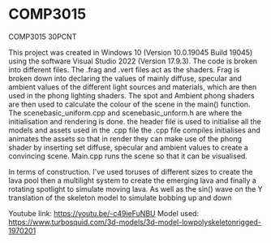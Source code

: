 # COMP3015
 COMP3015 30PCNT

 This project was created in Windows 10 (Version	10.0.19045 Build 19045) using the software Visual Studio 2022 (Version 17.9.3).
 The code is broken into different files. 
 The .frag and .vert files act as the shaders. Frag is broken down into declaring the values of mainly diffuse, specular and ambient values of the different light sources and materials, which are then used in the phong lighting shaders. The spot and Ambient phong shaders are then used to calculate the colour of the scene in the main() function. 
 The scenebasic_uniform.cpp and scenebasic_unform.h are where the initialisation and rendering is done. the header file is used to initialise all the models and assets used in the .cpp file
 the .cpp file compiles initialises and animates the assets so that in render they can make use of the phong shader by inserting set diffuse, specular and ambient values to create a convincing scene. 
 Main.cpp runs the scene so that it can be visualised. 

 In terms of construction. I've used toruses of different sizes to create the lava pool then a multilight system to create the emerging lava and finally a rotating spotlight to simulate moving lava. As well as the sin() wave on the Y translation of the skeleton model to simulate bobbing up and down

 Youtube link: https://youtu.be/-c49ieFuNBU
 Model used: https://www.turbosquid.com/3d-models/3d-model-lowpolyskeletonrigged-1970201
